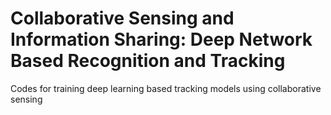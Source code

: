 # Collaborative Sensing and Information Sharing: Deep Network Based Recognition and Tracking
Codes for training deep learning based tracking models using collaborative sensing
